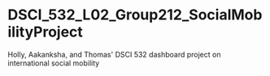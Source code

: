 # DSCI_532_L02_Group212_SocialMobilityProject
Holly, Aakanksha, and Thomas' DSCI 532 dashboard project on international social mobility
